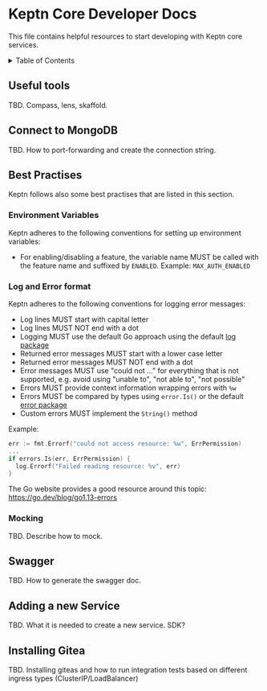 # Keptn Core Developer Docs


This file contains helpful resources to start developing with Keptn core services.

<details>
<summary>Table of Contents</summary>

<!-- toc -->

- [Useful tools](#useful-tools)
- [Connect to MongoDB](#connect-to-mongodb)
- [Best Practises](#best-practises)
  * [Log and Error format](#log-and-error-format)
  * [Mocking](#mocking)
- [Swagger](#swagger)
- [Adding a new Service](#adding-a-new-service)
- [Installing Gitea](#installing-gitea)

<!-- tocstop -->

</details>

## Useful tools

TBD. Compass, lens, skaffold.

## Connect to MongoDB

TBD. How to port-forwarding and create the connection string.

## Best Practises

Keptn follows also some best practises that are listed in this section.

### Environment Variables

Keptn adheres to the following conventions for setting up environment variables:

- For enabling/disabling a feature, the variable name MUST be called with the feature name and suffixed by `ENABLED`. Example: `MAX_AUTH_ENABLED`


### Log and Error format

Keptn adheres to the following conventions for logging error messages:

- Log lines MUST start with capital letter
- Log lines MUST NOT end with a dot
- Logging MUST use the default Go approach using the default [log package](https://pkg.go.dev/log)
- Returned error messages MUST start with a lower case letter
- Returned error messages MUST NOT end with a dot
- Error messages MUST use "could not ..." for everything that is not supported, e.g. avoid using "unable to", "not able to", "not possible"
- Errors MUST provide context information wrapping errors with `%w`
- Errors MUST be compared by types using `error.Is()` or the default [error package](https://pkg.go.dev/errors)
- Custom errors MUST implement the `String()` method

Example:
```go
err := fmt.Errorf("could not access resource: %w", ErrPermission)
...
if errors.Is(err, ErrPermission) {
  log.Errorf("Failed reading resource: %v", err)
}
```

The Go website provides a good resource around this topic: https://go.dev/blog/go1.13-errors


### Mocking

TBD. Describe how to mock.

## Swagger

TBD. How to generate the swagger doc.

## Adding a new Service

TBD. What it is needed to create a new service. SDK?

## Installing Gitea

TBD. Installing giteas and how to run integration tests based on different ingress types (ClusterIP/LoadBalancer)
